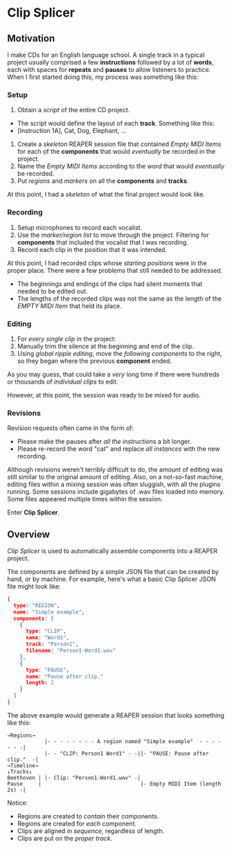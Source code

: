 # Clip Splicer

## Motivation

I make CDs for an English language school. A single track in a typical project
usually comprised a few __instructions__ followed by a lot of __words__, each 
with spaces for __repeats__ and __pauses__ to allow listeners to practice. When 
I first started doing this, my process was something like this:

### Setup

1. Obtain a _script_ of the entire CD project.
  * The script would define the layout of each __track__. Something like this: 
  * [Instruction 1A], Cat, Dog, Elephant, ...
1. Create a _skeleton_ REAPER session file that contained _Empty MIDI Items_ for
   each of the __components__ that would _eventually_ be recorded in the
   project.
1. Name the _Empty MIDI Items_ according to the _word_ that would _eventually_
   be recorded.
1. Put _regions_ and _markers_ on all the __components__ and __tracks__.

At this point, I had a _skeleton_ of what the final project would look like.

### Recording

1. Setup microphones to record each vocalist.
1. Use the _marker/region list_ to move through the project. Filtering for
   __components__ that included the vocalist that I was recording.
1. Record each clip in the position that it was intended.

At this point, I had recorded clips whose _starting positions_ were in the
proper place.  There were a few problems that still needed to be addressed.

* The beginnings and endings of the clips had silent moments that needed to be
  edited out.
* The lengths of the recorded clips was not the same as the length of the _EMPTY
  MIDI Item_ that held its place.

### Editing

1. For _every single clip_ in the project:
  1. Manually trim the silence at the beginning and end of the clip.
  1. Using _global ripple editing_, move the _following components_ to the
     right, so they began where the previous __component__ ended.

As you may guess, that could take a _very_ long time if there were hundreds or
thousands of _individual clips_ to edit.

However, at this point, the session was ready to be mixed for audio.

### Revisions

Revision requests often came in the form of:

* Please make the pauses after _all the instructions_ a bit longer.
* Please re-record the word "cat" and replace _all instances_ with the new
  recording.

Although revisions weren't terribly difficult to do, the amount of editing was
still similar to the original amount of editing. Also, on a not-so-fast
machine, editing files within a mixing session was often sluggish, with all the
plugins running. Some sessions include gigabytes of .wav files loaded into
memory. Some files appeared multiple times within the session.

Enter __Clip Splicer__.

## Overview

_Clip Splicer_ is used to automatically assemble components into a REAPER
project.

The components are defined by a simple JSON file that can be created by hand, or
by machine. For example, here's what a basic Clip Splicer JSON file might look
like:

```json
{
  type: "REGION",
  name: "Simple example",
  components: [
    {
      type: "CLIP",
      name: "Word1",
      track: "Person1",
      filename: "Person1-Word1.wav"
    }, 
    {
      type: "PAUSE",
      name: "Pause after clip."
      length: 2
    }
  ]
}
```
The above example would generate a REAPER session that looks something like
this:

```
→Regions→
            |- - - - - - - - A region named "Simple example"  - - - - - - -|
            |- - "CLIP: Person1 Word1" - -||- "PAUSE: Pause after clip."  -|
→Timeline→
↓Tracks↓   
Beethoven | |- Clip: "Person1-Word1.wav" -|
Pause     |                                |- Empty MIDI Item (length 2s) -|
```
Notice:
* Regions are created to _contain_ their components.
* Regions are created for _each_ component.
* Clips are aligned _in sequence_, regardless of length.
* Clips are put on the _proper track_.


